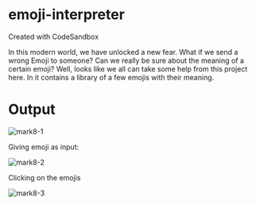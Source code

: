 # emoji-interpreter

Created with CodeSandbox

In this modern world, we have unlocked a new fear. What if we send a wrong Emoji to someone? Can we really be sure about the meaning of a certain emoji? Well, looks like we all can take some help from this project here. In it contains a library of a few emojis with their meaning.

# Output

![mark8-1](https://user-images.githubusercontent.com/59699631/189337669-723fc687-4b49-4310-8c36-569be0e9ba20.png)

Giving emoji as input:

![mark8-2](https://user-images.githubusercontent.com/59699631/189337693-27427957-6376-4a8a-9b6c-3463655be72d.png)

Clicking on the emojis

![mark8-3](https://user-images.githubusercontent.com/59699631/189337894-d8d4fa0b-bcda-4e3b-98c5-3ed404b32b16.png)
